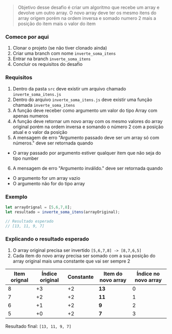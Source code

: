 > Objetivo desse desafio é criar um algoritmo que recebe um array e devolve um outro array.
> O novo array deve ter os mesmo itens do array origem porém na ordem inversa e somado numero 2 mais a posição do item mais o valor do item

### Comece por aqui
1. Clonar o projeto (se não tiver clonado ainda)
2. Criar uma branch com nome `inverte_soma_itens`
3. Entrar na branch `inverte_soma_itens`
4. Concluir os requisitos do desafio

### Requisitos
1. Dentro da pasta `src` deve existir um arquivo chamado `inverte_soma_itens.js`
2. Dentro do arquivo `inverte_soma_itens.js` deve existir uma função chamada `inverte_soma_itens`
3. A função deve receber como argumento um valor do tipo Array com apenas numeros
4. A função deve retornar um novo array com os mesmo valores do array original porém na ordem inversa e somando o número 2 com a posição atual e o valor da posição
5. A mensagem de erro "Argumento passado deve ser um array só com números." deve ser retornada quando
  - O array passado por argumento estiver qualquer item que não seja do tipo number
6. A mensagem de erro "Argumento inválido." deve ser retornada quando
  - O argumento for um array vazio
  - O argumento não for do tipo array

### Exemplo
```js
let arrayOrignal = [5,6,7,8];
let resultado = inverte_soma_itens(arrayOriginal);

// Resultado esperado
// [13, 11, 9, 7]
```

### Explicando o resultado esperado
1. O array original precisa ser invertido `[5,6,7,8] -> [8,7,6,5]`
2. Cada item do novo array precisa ser somado com a sua posição do array original mais uma constante que vai ser sempre 2

|  Item orignal | Índice original | Constante | Item do novo array | Índice no novo array |
|-|-|-|-|-|
| 8 | +3 | +2 | **13** | 0 |
| 7 | +2 | +2 | **11** | 1 |
| 6 | +1 | +2 | **9**  | 2 |
| 5 | +0 | +2 | **7**  | 3 |

Resultado final: `[13, 11, 9, 7]`
